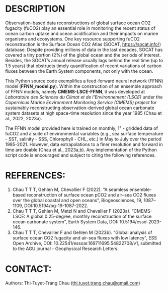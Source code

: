# DESCRIPTION
Observation-based data reconstructions of global surface ocean CO2 fugacity (fuCO2) play an essential role in
monitoring the recent status of ocean carbon uptake and ocean acidification and their impacts on marine organisms and ecosystems. One key resource supporting fuCO2 reconstruction is the Surface Ocean CO2 Atlas (SOCAT, https://socat.info/) database. Despite providing millions of data in the last decades, SOCAT has covered a tiny portion (2%) of the global ocean and the periods of interest. Besides, the SOCAT’s annual release usually lags behind the real time (up to 1.5 years) that obstructs timely quantification of recent variations of carbon fluxes between the Earth System components, not only with the ocean.

This Python source code exemplifies a feed-forward neural network (FFNN) model (**FFNN_model.py**). Within the construction of an ensemble approach of FFNN models, namely **CMEMS-LSCE-FFNN**, it was developed at *Laboratoire des Sciences du Climat et de l’Environnement (LSCE)* under the *Copernicus Marine Environment Monitoring Service (CMEMS) project* for sustainably reconstructing observation-derived global ocean carbonate system datasets at high space-time resolution since the year 1985 (Chau et al., 2022, 2023a). 

The FFNN model provided here is trained on monthly, 1° - gridded data of fuCO2 and a suite of environmental variables (e.g., sea surface temperature - SST, salinity - SSS, Chlorophyll - CHL, etc.) in May to July over the period 1985-2021. However, data extrapolations to a finer resolution and forward in time are doable (Chau et al., 2023a,b). Any implementation of the Python script code is encouraged and subject to citing the following references.


# REFERENCES:
1. Chau T T T, Gehlen M, Chevallier F (2022). “A seamless ensemble-based reconstruction of surface ocean pCO2 and air–sea CO2 fluxes over the global coastal and open oceans", Biogeosciences, 19, 1087–1109, DOI:10.5194/bg-19-1087-2022.
2. Chau T T T, Gehlen M, Metzl N and Chevallier F (2023a). “CMEMS-LSCE: A global 0.25-degree, monthly reconstruction of the surface ocean carbonate system", Earth System Data, DOI: 10.5194/essd-2023-146.
3. Chau T T T, Chevallier F and Gehlen M (2023b). “Global analysis of surface ocean CO2 fugacity and air-sea fluxes with low latency", ESS Open Archive, DOI: 10.22541/essoar.169711695.54822708/v1, submitted to the AGU journal - Geophysical Research Letters.


# CONTACT:
Authors: Thi-Tuyet-Trang Chau (thi.tuyet.trang.chau@gmail.com)
